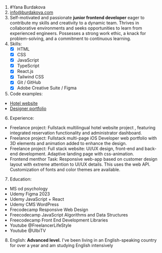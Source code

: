 1. #Yana Burdakova
2. [info@burdakova.com](mailto:info@burdakova.com)
3. Self-motivated and passionate **junior frontend developer** eager to contribute my skills and creativity to a dynamic team. Thrives in collaborative environments and seeks opportunities to learn from experienced engineers. Possesses a strong work ethic, a knack for problem-solving, and a commitment to continuous learning.
4. Skills:
    - [x] HTML
    - [x] CSS
    - [x] JavaScript
    - [x] TypeScript
    - [x] React.js
    - [x] Tailwind CSS
    - [x] Git / GitHub
    - [x] Adobe Creative Suite / Figma
5. Code examples:
  + [Hotel website](https://github.com/yburdakova/hotel-olimp)
  + [Designer portfolio](https://github.com/yburdakova/julimagine)
6. Experience:
  + Freelance project: Fullstack multilingual hotel website project , featuring integrated reservation functionality and administrator dashboard.
  + Freelance project: Fullstack multi-page iOS Developer web portfolio with 3D elements and animation added to enhance the design.
  + Freelance project: Full stack website: UI/UX design, front-end and back-end development. Adaptive landing page with css-animation.
  + Frontend menthor Task: Responsive web-app based on customer design layout with extreme attention to UI/UX details. This uses the web API. Customization of fonts and color themes are available.
7. Education:
  + MS od psychology
  + Udemy Figma 2023
  + Udemy JavaScript + React
  + Udemy CMS WordPress
  + Frecodecamp Responsive Web Design
  + Freecodecamp JavaScript Algorithms and Data Structures
  + Freecodecamp Front End Development Libraries
  + Youtube @FreelancerLifeStyle
  + Youtube @UlbiTV
8. English: **Advanced level.** I've been living in an English-speaking country for over a year and am studying English intensively

